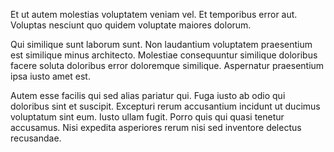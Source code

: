 Et ut autem molestias voluptatem veniam vel. Et temporibus error aut. Voluptas nesciunt quo quidem voluptate maiores dolorum.
 Qui similique sunt laborum sunt. Non laudantium voluptatem praesentium est similique minus architecto. Molestiae consequuntur similique doloribus facere soluta doloribus error doloremque similique. Aspernatur praesentium ipsa iusto amet est.
 Autem esse facilis qui sed alias pariatur qui. Fuga iusto ab odio qui doloribus sint et suscipit. Excepturi rerum accusantium incidunt ut ducimus voluptatum sint eum. Iusto ullam fugit. Porro quis qui quasi tenetur accusamus. Nisi expedita asperiores rerum nisi sed inventore delectus recusandae.
